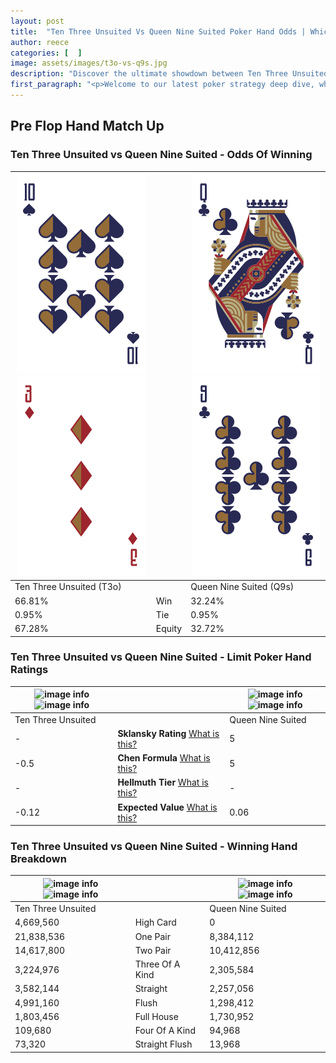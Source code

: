 ```yaml
---
layout: post
title:  "Ten Three Unsuited Vs Queen Nine Suited Poker Hand Odds | Which Is The Better Hand In Poker? A Complete Guide"
author: reece
categories: [  ]
image: assets/images/t3o-vs-q9s.jpg
description: "Discover the ultimate showdown between Ten Three Unsuited and Queen Nine Suited in poker! Uncover the odds, strategies, and scenarios where one hand triumphs over the other. Get ready to up your poker game with this thrilling analysis."
first_paragraph: "<p>Welcome to our latest poker strategy deep dive, where we're pitting two distinct hands against each other in a high-stakes showdown: Ten Three Unsuited vs Queen Nine Suited.</p><p>In the dynamic world of poker, every decision counts, and knowing which hand holds the upper hand is key to your success at the table.</p><p>In this article, we'll dissect these two hands, explore the scenarios where one dominates the other, and equip you with the knowledge to make strategic choices that can tip the odds in your favor.</p><p>Get ready to unravel the intriguing dynamics of these poker hands and elevate your game to new heights.</p>"
---
```




[comment]: # (sp0)

## Pre Flop Hand Match Up

<div class="table hand-ratings" markdown="1"> 



### Ten Three Unsuited vs Queen Nine Suited - Odds Of Winning


    
| ![image info](assets/images/hand1/t.png) ![image info](assets/images/hand1/3o.png) |  | ![image info](assets/images/hand2/q.png) ![image info](assets/images/hand2/9.png) |
| -------- | -------- | -------- |
| Ten Three Unsuited (T3o) |  | Queen Nine Suited (Q9s) |
| 66.81% | Win | 32.24% |
| 0.95% | Tie | 0.95% |
| 67.28% | Equity | 32.72% |




[comment]: # (sp1)



### Ten Three Unsuited vs Queen Nine Suited - Limit Poker Hand Ratings


    
| ![image info](https://www.riverpairs.com/assets/images/hand1/t.png) ![image info](https://www.riverpairs.com/assets/images/hand1/3o.png) |  | ![image info](https://www.riverpairs.com/assets/images/hand2/q.png) ![image info](https://www.riverpairs.com/assets/images/hand2/9.png) |
| -------- | -------- | -------- |
| Ten Three Unsuited |  | Queen Nine Suited |
| - | **Sklansky Rating** [What is this?](/sklansky-rating-explained) | 5 |
| -0.5 | **Chen Formula** [What is this?](/chen-formula-explained) | 5 |
| - | **Hellmuth Tier** [What is this?](/Hellmuth-tier-explained) | - |
| -0.12 | **Expected Value** [What is this?](/expected-value-explained) | 0.06 |




[comment]: # (sp2)



### Ten Three Unsuited vs Queen Nine Suited - Winning Hand Breakdown


    
| ![image info](https://www.riverpairs.com/assets/images/hand1/t.png) ![image info](https://www.riverpairs.com/assets/images/hand1/3o.png) |  | ![image info](https://www.riverpairs.com/assets/images/hand2/q.png) ![image info](https://www.riverpairs.com/assets/images/hand2/9.png) |
| -------- | -------- | -------- |
| Ten Three Unsuited |  | Queen Nine Suited |
| 4,669,560 | High Card | 0 |
| 21,838,536 | One Pair | 8,384,112 |
| 14,617,800 | Two Pair | 10,412,856 |
| 3,224,976 | Three Of A Kind | 2,305,584 |
| 3,582,144 | Straight | 2,257,056 |
| 4,991,160 | Flush | 1,298,412 |
| 1,803,456 | Full House | 1,730,952 |
| 109,680 | Four Of A Kind | 94,968 |
| 73,320 | Straight Flush | 13,968 |




[comment]: # (sp3)



</div>

[comment]: # (sp4)



[comment]: # (sp5)

